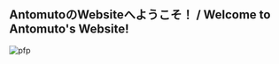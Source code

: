 ## AntomutoのWebsiteへようこそ！ / Welcome to Antomuto's Website!
![pfp](https://avatars.githubusercontent.com/u/56132390?s=460&u=e3fcd163dcac8222d5d883f18646e58326dfa863&v=4)
